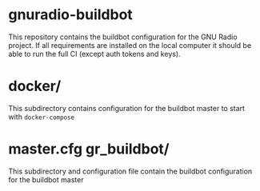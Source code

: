 gnuradio-buildbot
=================

This repository contains the buildbot configuration for the GNU Radio project.
If all requirements are installed on the local computer it should be able to run the full CI (except auth tokens and keys).


# docker/

This subdirectory contains configuration for the buildbot master to start with `docker-compose`

# master.cfg gr_buildbot/

This subdirectory and configuration file contain the buildbot configuration for the buildbot master
